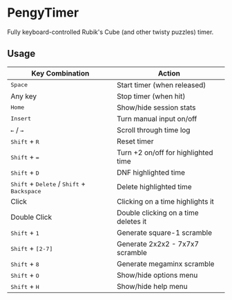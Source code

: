 # PengyTimer

Fully keyboard-controlled Rubik's Cube (and other twisty puzzles) timer.

## Usage

Key Combination | Action
--- | ---
<kbd>Space</kbd> | Start timer (when released)
Any key | Stop timer (when hit)
<kbd>Home</kbd> | Show/hide session stats
<kbd>Insert</kbd> | Turn manual input on/off
<kbd>&leftarrow;</kbd> / <kbd>&rightarrow;</kbd> | Scroll through time log
<kbd>Shift</kbd> + <kbd>R</kbd> | Reset timer
<kbd>Shift</kbd> + <kbd>=</kbd> | Turn +2 on/off for highlighted time
<kbd>Shift</kbd> + <kbd>D</kbd> | DNF highlighted time
<kbd>Shift</kbd> + <kbd>Delete</kbd> / <kbd>Shift</kbd> + <kbd>Backspace</kbd> | Delete highlighted time
Click | Clicking on a time highlights it
Double Click | Double clicking on a time deletes it
<kbd>Shift</kbd> + <kbd>1</kbd> | Generate square-1 scramble
<kbd>Shift</kbd> + <kbd>[2-7]</kbd> | Generate 2x2x2 - 7x7x7 scramble
<kbd>Shift</kbd> + <kbd>8</kbd> | Generate megaminx scramble
<kbd>Shift</kbd> + <kbd>O</kbd> | Show/hide options menu
<kbd>Shift</kbd> + <kbd>H</kbd> | Show/hide help menu
